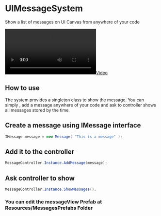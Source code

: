 # UIMessageSystem
Show a list of messages on UI Canvas from anywhere of your code

[![Video](https://user-images.githubusercontent.com/38132109/112315644-14110500-8c89-11eb-84d6-77035a8e88a3.mp4)](https://user-images.githubusercontent.com/38132109/112315644-14110500-8c89-11eb-84d6-77035a8e88a3.mp4)

## How to use
The system provides a singleton class to show the message. You can simply , add a message anywhere of your code and ask to controller shows all messages stored by the time.

## Create a message using IMessage interface

```C#
IMessage message = new Message( "This is a message" );
```

## Add it to the controller

```C#
MessageController.Instance.AddMessage(message);
```
## Ask controller to show
```C#
MessageController.Instance.ShowMessages();
```

### You can edit the messageView Prefab at Resources/MessagesPrefabs Folder
